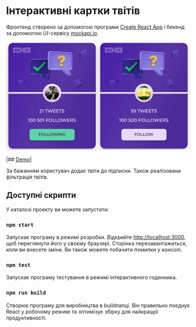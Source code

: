# Інтерактивні картки твітів

Фронтенд створено за допомогою програми [Create React App](https://github.com/facebook/create-react-app) і бекенд за допомогою UI-сервісу [mockapi.io](https://mockapi.io/).

![screenshot](https://github.com/GoDmitrAn/tweets-test/blob/main/screen.jpg)

|## [Demo](https://godmitran.github.io/tweets-test)|

За бажанням користувач додає твіти до підписки. Також реалізована фільтрація твітів.

## Доступні скрипти

У каталозі проекту ви можете запустити:

### `npm start`

Запускає програму в режимі розробки.
Відкрийте [http://localhost:3000](http://localhost:3000), щоб переглянути його у своєму браузері.
Сторінка перезавантажиться, коли ви внесете зміни.
Ви також можете побачити помилки у консолі.

### `npm test`

Запускає програму тестування в режимі інтерактивного годинника.

### `npm run build`

Створює програму для виробництва в buildпапці.
Він правильно поєднує React у робочому режимі та оптимізує збірку для найкращої продуктивності.
